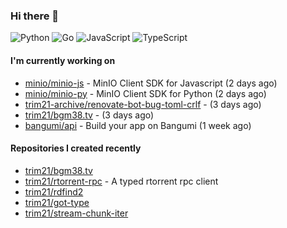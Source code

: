 ### Hi there 👋

![Python](https://img.shields.io/badge/python-3670A0?style=for-the-badge&logo=python&logoColor=ffdd54)
![Go](https://img.shields.io/badge/go-%2300ADD8.svg?style=for-the-badge&logo=go&logoColor=white)
![JavaScript](https://img.shields.io/badge/javascript-%23323330.svg?style=for-the-badge&logo=javascript&logoColor=%23F7DF1E)
![TypeScript](https://img.shields.io/badge/typescript-%23007ACC.svg?style=for-the-badge&logo=typescript&logoColor=white)

#### I'm currently working on

- [minio/minio-js](https://github.com/minio/minio-js) - MinIO Client SDK for Javascript (2 days ago)
- [minio/minio-py](https://github.com/minio/minio-py) - MinIO Client SDK for Python (2 days ago)
- [trim21-archive/renovate-bot-bug-toml-crlf](https://github.com/trim21-archive/renovate-bot-bug-toml-crlf) -  (3 days ago)
- [trim21/bgm38.tv](https://github.com/trim21/bgm38.tv) -  (3 days ago)
- [bangumi/api](https://github.com/bangumi/api) - Build your app on Bangumi (1 week ago)

#### Repositories I created recently

- [trim21/bgm38.tv](https://github.com/trim21/bgm38.tv)
- [trim21/rtorrent-rpc](https://github.com/trim21/rtorrent-rpc) - A typed rtorrent rpc client
- [trim21/rdfind2](https://github.com/trim21/rdfind2)
- [trim21/got-type](https://github.com/trim21/got-type)
- [trim21/stream-chunk-iter](https://github.com/trim21/stream-chunk-iter)
